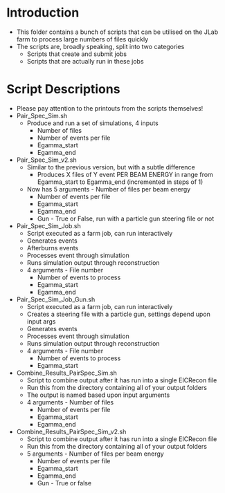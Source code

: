 # Introduction

- This folder contains a bunch of scripts that can be utilised on the JLab farm to process large numbers of files quickly
- The scripts are, broadly speaking, split into two categories
  - Scripts that create and submit jobs
  - Scripts that are actually run in these jobs

# Script Descriptions

- Please pay attention to the printouts from the scripts themselves!
- Pair_Spec_Sim.sh
	- Produce and run a set of simulations, 4 inputs
	  - Number of files
	  - Number of events per file
	  - Egamma_start
	  - Egamma_end
- Pair_Spec_Sim_v2.sh
  - Similar to the previous version, but with a subtle difference
    - Produces X files of Y event PER BEAM ENERGY in range from Egamma_start to Egamma_end (incremented in steps of 1)
  - Now has 5 arguments
    	  - Number of files per beam energy
	  - Number of events per file
	  - Egamma_start
	  - Egamma_end
	  - Gun - True or False, run with a particle gun steering file or not
- Pair_Spec_Sim_Job.sh
  - Script executed as a farm job, can run interactively
  - Generates events
  - Afterburns events
  - Processes event through simulation
  - Runs simulation output through reconstruction
  - 4 arguments
    	  - File number
	  - Number of events to process
	  - Egamma_start
	  - Egamma_end
- Pair_Spec_Sim_Job_Gun.sh
  - Script executed as a farm job, can run interactively
  - Creates a steering file with a particle gun, settings depend upon input args
  - Generates events
  - Processes event through simulation
  - Runs simulation output through reconstruction
  - 4 arguments
    	  - File number
	  - Number of events to process
	  - Egamma_start
- Combine_Results_PairSpec_Sim.sh
  - Script to combine output after it has run into a single EICRecon file
  - Run this from the directory containing all of your output folders
  - The output is named based upon input arguments
  - 4 arguments
    	  - Number of files
	  - Number of events per file
	  - Egamma_start
	  - Egamma_end
- Combine_Results_PairSpec_Sim_v2.sh
  - Script to combine output after it has run into a single EICRecon file
  - Run this from the directory containing all of your output folders
  - 5 arguments
    	  - Number of files per beam energy
	  - Number of events per file
	  - Egamma_start
	  - Egamma_end
	  - Gun - True or false